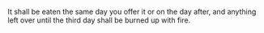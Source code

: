 It shall be eaten the same day you offer it or on the day after, and anything left over until the third day shall be burned up with fire.
